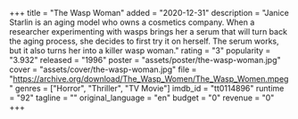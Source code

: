 +++
title = "The Wasp Woman"
added = "2020-12-31"
description = "Janice Starlin is an aging model who owns a cosmetics company. When a researcher experimenting with wasps brings her a serum that will turn back the aging process, she decides to first try it on herself. The serum works, but it also turns her into a killer wasp woman."
rating = "3"
popularity = "3.932"
released = "1996"
poster = "assets/poster/the-wasp-woman.jpg"
cover = "assets/cover/the-wasp-woman.jpg"
file = "https://archive.org/download/The_Wasp_Women/The_Wasp_Women.mpeg"
genres = ["Horror", "Thriller", "TV Movie"]
imdb_id = "tt0114896"
runtime = "92"
tagline = ""
original_language = "en"
budget = "0"
revenue = "0"
+++